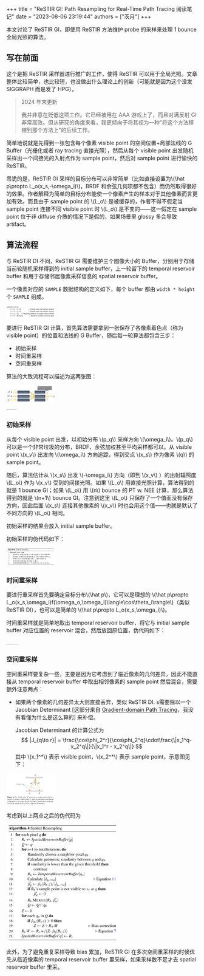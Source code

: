 +++
title = "ReSTIR GI: Path Resampling for Real-Time Path Tracing 阅读笔记"
date = "2023-08-06 23:19:44"
authors = ["茨月"]
+++

本文讨论了 ReSTIR GI，即使用 ReSTIR 方法维护 probe 的采样来处理 1 bounce 全局光照的算法。

<!-- more -->

## 写在前面

这个是把 ReSTIR 采样器进行推广的工作，使得 ReSTIR 可以用于全局光照。文章整体比较简单，也比较短，也没做出什么理论上的创新（可能就是因为这个没发 SIGGRAPH 而是发了 HPG）。

> 2024 年末更新
>
> 我并非意在贬低这项工作。它已经被用在 AAA 游戏上了，而且对满反射 GI 非常高效。但从研究的角度来看，我更倾向于将其视为一种“将这个方法移植到那个方法上”的后续工作。

简单地说就是先得到一张包含每个像素 visible point 的空间位置+局部法线的 G Buffer（光栅化或者 ray tracing 直接光照），然后从每个 visible point 出发随机采样出一个间接光的入射点作为 sample point，然后对 sample point 进行愉快的 ReSTIR。

吊诡的是，ReSTIR GI 采样的目标分布可以非常简单（比如直接设置为\\(\hat p\propto L_o(x_s,-\omega_i)\\)，BRDF 和余弦几何项都不包含）而仍然取得很好的效果。作者解释为简单的目标分布能使一个像素产生的样本对于其他像素而言更加有效。而且由于 sample point 的 \\(L_o\\) 是被缓存的，作者不得不假定当 sample point 连接不同 visible point 时 \\(L_o\\) 是不变的——这一假定在 sample point 位于非 diffuse 介质的情况下是假的，如果场景里 glossy 多会导致 artifact。

## 算法流程

与 ReSTIR DI 不同，ReSTIR GI 需要维护三个图像大小的 Buffer，分别用于存储当前轮随机采样得到的 initial sample buffer，上一轮留下的 temporal reservoir buffer 和用于存储邻居像素采样信息的 spatial reservoir buffer。

一个像素对应的 `SAMPLE` 数据结构的定义如下，每个 buffer 都由 `width * height` 个 `SAMPLE` 组成。

<div class="side-by-side-container"><img src="/images/restir_gi/sample.webp" id="should-invert"  alt="Layout of the SAMPLE data structure for each pixel" style="zoom: 12.5%;" /></div>

要进行 ReSTIR GI 计算，首先算法需要拿到一张保存了各像素着色点（称为 visible point）的位置和法线的 G Buffer，随后每一轮算法都包含三步：

- 初始采样
- 时间重采样
- 空间重采样

算法的大致流程可以描述为这两张图：

<div class="side-by-side-container"><img src="/images/restir_gi/dataflow.webp" id="should-invert"  alt="Dataflow of the whole algorithm" style="zoom: 12.5%;" /></div>

<div class="side-by-side-container"><img src="/images/restir_gi/alogrithm.webp" id="should-invert"  alt="the process of the algorithm" style="zoom: 12.5%;" /></div>

###  初始采样 

从每个 visible point 出发，以初始分布 \\(p_q\\) 采样方向 \\(\omega_i\\)。\\(p_q\\) 可以是一个非常垃圾的分布，BRDF、余弦加权甚至平均采样都可以。从 visible point \\(x_v\\) 出发向 \\(\omega_i\\) 方向追踪，得到交点 \\(x_s\\) 作为像素 \\(q\\) 的 sample point。

随后，算法估计从 \\(x_s\\) 出发 \\(-\omega_i\\) 方向（即到 \\(x_v\\) ）的出射辐照度 \\(L_o\\) 作为 \\(x_v\\) 受到的间接光照。如果 \\(L_o\\) 用直接光照计算，算法得到的就是 1 bounce GI；如果 \\(L_o\\) 用 \\(n\\) bounce 的 PT w. NEE 计算，那么算法得到的就是 \\(n+1\\) bounce GI。注意到这里 \\(L_o\\) 只保存了一个值而没有保存方向，因此后面 \\(x_s\\) 连接其他像素的 \\(x_v\\) 时也会用这个值——也就是默认了不同方向的 \\(L_o\\) 相同。

初始采样的结果会放入 initial sample buffer。

初始采样的伪代码如下：

<div class="side-by-side-container"><img src="/images/restir_gi/initial_sampling.webp" id="should-invert"  alt="pseudocode for initial sampling" style="zoom: 12.5%;" /></div>

### 时间重采样

要进行重采样首先要确定目标分布\\(\hat p\\)，它可以是理想的 \\(\hat p\propto L_o(x_s,\omega_i)f(\omega_o,\omega_i)\langle\cos\theta_i\rangle\\)（类似 ReSTIR DI），也可以是简单的 \\(\hat p\propto L_o(x_s,\omega_i)\\)。

时间重采样就是简单地取出 temporal reservoir buffer，将它与 initial sample buffer 对应位置的 reservoir 混合，然后放回原位置，伪代码如下：

<div class="side-by-side-container"><img src="/images/restir_gi/temporal_sampling.webp" id="should-invert"  alt="pseudocode for temporal sampling" style="zoom: 12.5%;" /></div>

### 空间重采样

空间重采样要复杂一些，主要是因为它考虑到了临近像素的几何差异，因此不能直接从 temporal reservoir buffer 中取出相邻像素的 sample point 然后混合，需要额外注意两点：

- 如果两个像素的几何差异太大则直接丢弃，类似 ReSTIR DI.
s需要除以一个 Jacobian Determinant [这部分来自 [Gradient-domain Path Tracing](https://dl.acm.org/doi/10.1145/2766997)，我没有看懂为什么是这么算的] 来补偿。

  Jacobian Determinant 的计算公式为
  $$
  |J_{q\to r}| = \frac{\cos\phi_2^r}{\cos\phi_2^q}\cdot\frac{\|x_1^q-x_2^q\|}{\|x_1^r - x_2^q\|}
  $$
  其中 \\(x_1^\*\\) 表示 visible point，\\(x_2^\*\\) 表示 sample point，示意图见下：

<div class="side-by-side-container"><img src="/images/restir_gi/jacobian_determinant.webp" id="should-invert" style="zoom: 12.5%;" /></div>

考虑到以上两点之后的伪代码为

<div class="side-by-side-container"><img src="/images/restir_gi/spatial_resampling.webp" id="should-invert"  alt="pseudocode for spatial sampling" style="zoom: 30%;" /></div>

此外，为了避免重复采样导致 bias 累加，ReSTIR GI 在多次空间重采样的时候优先从临近像素的 temporal reservoir buffer 里采样，如果采样数不足才去 spatial reservoir buffer 里采。
